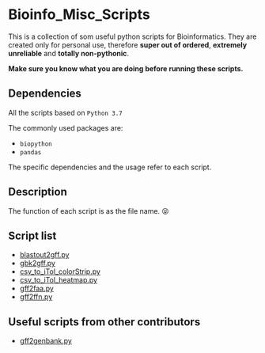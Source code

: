 # Bioinfo_Misc_Scripts

This is a collection of som useful python scripts for Bioinformatics. They are created only for personal use, therefore **super out of ordered**, **extremely unreliable** and **totally non-pythonic**. 

**Make sure you know what you are doing before running these scripts.**

## Dependencies

All the scripts based on `Python 3.7`

The commonly used packages are:

- `biopython`
- `pandas`

The specific dependencies and the usage refer to each script.

## Description

The function of each script is as the file name. :stuck_out_tongue_closed_eyes:

## Script list

- [blastout2gff.py](./blastout2gff.py)
- [gbk2gff.py](./gbk2gff.py)
- [csv_to_iTol_colorStrip.py](./csv_to_iTol_colorStrip.py)
- [csv_to_iTol_heatmap.py](./csv_to_iTol_heatmap.py)
- [gff2faa.py](./gff2faa.py)
- [gff2ffn.py](./gff2ffn.py)

## Useful scripts from other contributors

- [gff2genbank.py](https://github.com/chapmanb/bcbb/blob/master/gff/Scripts/gff/gff_to_genbank.py)